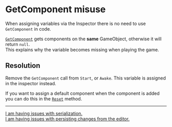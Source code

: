 # GetComponent misuse

When assigning variables via the Inspector there is no need to use `GetComponent` in code.  

[`GetComponent`](https://docs.unity3d.com/ScriptReference/GameObject.GetComponent.html) gets components on the **same** GameObject, otherwise it will return `null`.  
This explains why the variable becomes missing when playing the game.  

## Resolution
Remove the `GetComponent` call from `Start`, or `Awake`. This variable is assigned in the inspector instead.  

If you want to assign a default component when the component is added you can do this in the [`Reset`](https://docs.unity3d.com/ScriptReference/MonoBehaviour.Reset.html) method.

---
[I am having issues with serialization.](../Serialization.md)  
[I am having issues with persisting changes from the editor.](../Editor%20Extensions/Serialisation/Persisting%20Changes.md)
